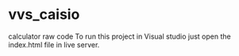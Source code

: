 # vvs_caisio
calculator raw code
To run this project in Visual studio just open the index.html file in live server. 
